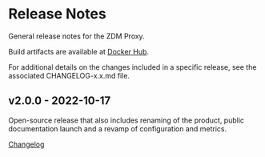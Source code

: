 # Release Notes

General release notes for the ZDM Proxy.

Build artifacts are available at [Docker Hub](https://hub.docker.com/repository/docker/datastax/zdm-proxy).

For additional details on the changes included in a specific release, see the associated CHANGELOG-x.x.md file.

## v2.0.0 - 2022-10-17

Open-source release that also includes renaming of the product, public documentation launch and a revamp of configuration and metrics.

[Changelog](CHANGELOG/CHANGELOG-2.0.md#v200---2022-10-17)
